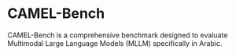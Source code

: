 # CAMEL-Bench
CAMEL-Bench is a comprehensive benchmark designed to evaluate Multimodal Large Language Models (MLLM) specifically in Arabic.
